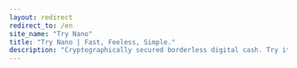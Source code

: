 ```yaml
---
layout: redirect
redirect_to: /en
site_name: "Try Nano"
title: "Try Nano | Fast, Feeless, Simple."
description: "Cryptographically secured borderless digital cash. Try it yourself in under 5 minutes."
---
```

